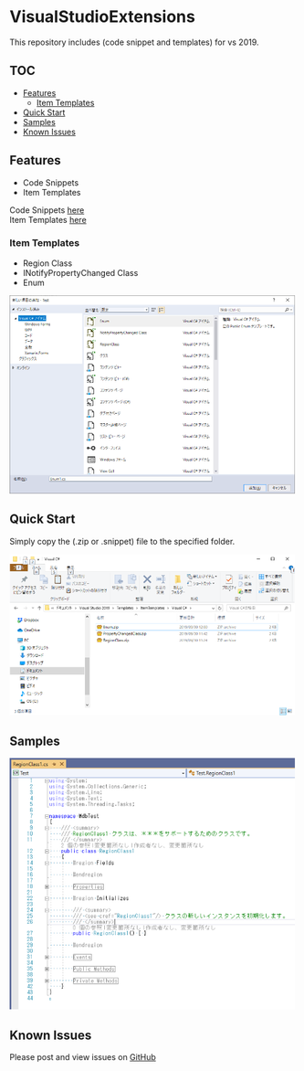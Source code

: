 # VisualStudioExtensions
This repository includes (code snippet and templates) for vs 2019.

## TOC

- [Features](#features)
  - [Item Templates](#item-templates)
- [Quick Start](#quick-start)
- [Samples](#samples)
- [Known Issues](#known-issues)

## Features

- Code Snippets
- Item Templates

Code Snippets [here](https://docs.microsoft.com/ja-jp/visualstudio/ide/walkthrough-creating-a-code-snippet?view=vs-2019)  
Item Templates [here](https://docs.microsoft.com/ja-jp/visualstudio/ide/how-to-create-item-templates?view=vs-2019)

### Item Templates

- Region Class
- INotifyPropertyChanged Class
- Enum

<img src="https://github.com/sh1ch/VisualStudioExtensions/blob/images/Images/template-sample.png" width="500">

## Quick Start

Simply copy the (.zip or .snippet) file to the specified folder.

<img src="https://github.com/sh1ch/VisualStudioExtensions/blob/images/Images/vs-file.png" width="500">

## Samples

<img src="https://github.com/sh1ch/VisualStudioExtensions/blob/images/Images/code-sample.png" width="500">

## Known Issues

Please post and view issues on [GitHub][issues]

[issues]: https://github.com/sh1ch/VisualStudioExtensions/issues "Post issues"
